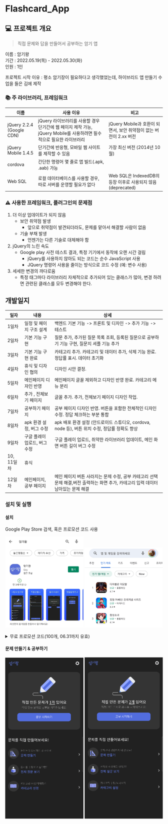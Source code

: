 # Flashcard_App



## :computer: 프로젝트 개요

> 직접 문제와 답을 만들어서 공부하는 암기 앱

이름 : 암기왕  
기간 : 2022.05.19(목) - 2022.05.30(화)  
인원 : 1인

프로젝트 시작 이유 : 평소 암기장이 필요하다고 생각했었는데, 하이브리드 앱 만들기 수업을 들은 김에 제작  



### :books: 주 라이브러리, 프레임워크

|이름|사용 이유|비고|
|--|--|--|
|jQuery 2.2.4 (Google CDN)|jQuery 라이브러리를 사용할 경우 단기간에 웹 페이지 제작 가능, jQuery Mobile를 사용하려면 필수적으로 필요한 라이브러리| jQuery Mobile과 호환이 되면서, 보안 취약점이 없는 버전이 2.xx 버전 |
|jQuery Mobile 1.4.5| 단기간에 반응형, 모바일 웹 사이트를 제작할 수 있음 |가장 최신 버전 (2014년 10월)|
|cordova| 간단한 명령어 몇 줄로 앱 빌드(.apk, .aab) 가능 ||
|Web SQL| 로컬 데이터베이스를 사용할 경우, 따로 서버를 운영할 필요가 없다 |Web SQL은 IndexedDB의 등장 이후로 사용되지 않음 (deprecated)|



### :warning: 사용한 프레임워크, 플러그인의 문제점

1. 더 이상 업데이트가 되지 않음
   - 보안 취약점 발생
     - 앞으로 취약점이 발견되더라도, 문제를 맡아서 해결할 사람이 없음
   - 기술 부채 발생
     - 언젠가는 다른 기술로 대체해야 함
2. jQuery의 느린 속도
   - Google play 사전 테스트 결과, 특정 기기에서 동작에 오랜 시간 걸림
     - jQuery를 사용하지 않아도 되는 코드는 순수 JavaScript 사용
     - JQuery 명령어 사용을 줄이는 방식으로 코드 수정 (예: 변수 사용)
3. 세세한 변경의 까다로움
   - 특정 태그마다 라이브러리 자체적으로 추가되어 있는 클래스가 많아, 변경 하려면 관련된 클래스를 모두 변경해야 한다.



## 개발일지

| 일자       | 내용                          | 상세                                                         |
| ---------- | ----------------------------- | ------------------------------------------------------------ |
| 1일차      | 일정 및 페이지 구조 설계      | 백엔드 기본 기능 -> 프론트 및 디자인 -> 추가 기능 -> 테스트  |
| 2일차      | 기본 기능 구현                | 질문 추가, 추가된 질문 목록 조회, 등록된 질문으로 공부하기 기능 구현, 질문지 셔플 기능 추가 |
| 3일차      | 기본 기능 구현 완료           | 카테고리 추가. 카테고리 및 데이터 추가, 삭제 기능 완료. 정답률 표시. 데이터 초기화 |
| 4일차      | 휴식 및 디자인 협의           | 디자인 시안 결정.                                            |
| 5일차      | 메인페이지 디자인 반영        | 메인페이지 글꼴 제외하고 디자인 반영 완료. 카테고리 메뉴 분리 |
| 6일차      | 추가 , 전체보기 페이지        | 글꼴 추가. 추가, 전체보기 페이지 디자인 작업.                |
| 7일차      | 공부하기 페이지               | 공부 페이지 디자인 반영. 버튼을 포함한 전체적인 디자인 수정. 정답 체크하는 부분 통합 |
| 8일차      | apk 환경 설정, 버그 수정      | apk 배포 환경 설정 (안드로이드 스튜디오, cordova, node 등), 버튼 위치 수정, 정답률 정확도 향상 |
| 9일차      | 구글 플레이 업로드, 버그 수정 | 구글 플레이 업로드, 취약한 라이브러리 업데이트, 메인 화면 버튼 길이 버그 수정 |
| 10, 11일차 | 휴식                          |                                                              |
| 12일차     | 메인페이지, 공부 페이지       | 메인 페이지 버튼 사라지는 문제 수정, 공부 카테고리 선택 문제 해결,버전 출력하는 화면 추가, 카테고리 입력 데이터 남아있는 문제 해결 |



### 설치 및 실행



#### 설치

Google Play Store 검색, 혹은 프로모션 코드 사용

<p>
    <img src="./docs/img/search_app.jpg" width="250px">
    <img src="./docs/img/use_promotion_code.gif" width="250px">
</p>


<details>
    <summary>무료 프로모션 코드(100개, 06.31까지 유효)</summary>
    502CQSTZXTQ9Y28UMF3NAP9<br>  
FXNDPZXQHR1MZS7UDCZWT2V<br>  
G8TC5DNUR1Y934V33WK97U0<br>  
HF94S00K72TPJFLFLW183UA<br>  
55T991NYSPQRF3YB3EHFC18<br>  
K1Y7U0DHTBBQ2C8J9418PND<br>  
LGAVXAL6T23FZN2WPK5PPGZ<br>  
1HMVDUFNXBV7NNVQEPR488J<br>  
2D5JR0CJF2FRRK1BW6LM8LY<br>  
16NEQP6CFL9ZAXQNVDVFD4S<br>  
KN4BRKADNV5NA9GVQ5BDNEZ<br>  
BWWEK5TC1EV0Q5Q69SYJL8R<br>  
P5543DWF2L3MTUPYD5B6J5D<br>  
9UY026UV2GM3079JGG87S7M<br>  
4CMK8Y5T1HRMGN6Z752NW31<br>  
F79QAE2HPT1VJ80ZSL00CYA<br>  
C58A1MC19ZMFSQW6VKBTEN9<br>  
PEYLV6FPT7BKEQFRLPT761W<br>  
TWD98DTG8KDS1YJYYM057VF<br>  
2WA0MWRMPT76FHEZYK3GMEQ<br>  
1ZG7PN1LP4CKJGNRQLE7WEF<br>  
RELEGAAMRYPEZY528JMMC53<br>  
9ACSB9MUU7GBFE7BEGL4LF9<br>  
JX0D7NBZQYHFB1T20XWMELY<br>  
EMFC610PRPG1U0PC1N2YCBW<br>  
FQ1ZNFQMAB0EW6V9T7UJXPX<br>  
RSWW6L98RKWMRTZ79G5XS0P<br>  
NZNFEFC2GYGEN1BT44M7XHQ<br>  
X3WXVHR8XVMRBVRGQ0YVX0X<br>  
ZQ0A3MKVX7DU41N20TARX1L<br>  
YBEFND0R2RYS9LSFJEDUBJQ<br>  
KKWQ27T465GH6LJQ1HU8PWJ<br>  
1K9E7JF0NBWNVBX8AKE3U6Q<br>  
8RQ10993U6ZXE7U858J7D6A<br>  
7DNEVY1MFDKC37PKPP233XV<br>  
43YE8X25NPHHJT1C2QHRMP4<br>    
EY4GRRYBL5TZWMJM4XS9GKU<br>  
DAJRYFJZPLN02867P7ER3XE<br>  
ZN58AGG6FB0414DEFHCR2TH<br>  
1QAM1TKEBGGWE01S3TR61GM<br>  
DX1DRLEWTU7Y8YHRC79NATP<br>  
UQH3RWMH7ME6WPJDTA8AYZJ<br>  	
0UQWFK8R02BR1TNENSLCV0R<br>  
35QLH4DA0BU3926L7NECCWE<br>  
9JJ306ZN8AC981GK7XDXXGW<br>  
PYUGCASEK8UW5UVM1S49TN5<br>  
CQX7FZ4L276CW27G2AMQTCW<br>  
X2TADQK0DSS9FEWSBU05MSK<br>  
GTX6D8SEZFT7Z5VH3N02SNR<br>  
TB82KS7V2BMEFPEYYTMJPKS<br>  
5DGS4B0WWDY8BB8S7UYERT3<br>  
M8U3F3DKG9KXPZ3UE8Z3GG9<br>  
7N3ZYYZ2VHFK9XFJDTMTU38<br>  
3E3FKAZY6TY8NNRGE83GZQ6<br>  
XKPEBLUGTS6H8MPK62249TY<br>  
4WE4U3MQU69T6530FMAFBJS<br>  
QJE00G9JHCYX89EBNUNVWC2<br>  
NERLVEF9TD7M02M6A82HRSV<br>  
Q7BTNELN4740VCMU7YPUMP2<br>  
P5RFKVFRRZ1C72L5G7KCFLE<br>  
QZGEBEAAK2MDHXDG94E6LPD<br>  
N984YMJ4CC6RDK605WZ2Y6G<br>  
QKN778D30Z4CL4GVAM1WMHN<br>  
5TZ5N7H2EEV3PZ5SYKEZ973<br>  
ZBVU4H3WHX6G62K2CESVFKX<br>  
VDLCAF32SWMKDGTFXA9ALCJ<br>  
NWCPCEQS3DYZ41AUF365H4M<br>  
ZXEG3KGWWMN9L7G2WMEEZ59<br>  
0AHD3HKHQEKZHFMFXYZBF9X<br>  
1B47VXFH2WTXVAV8Z2DVR6H<br>  
F756XFX0J93BM42SSRRRA8A<br>  
D7H0186TPPTN9BCQNT34VS8<br>  
6YFD0TNHN77QR6CEHFQ6L9T<br>  
UVVFZ6C7ET58MR6NZLELK6J<br>  
A3UVHQSFZ3Y1JYD14Y9AHNQ<br>  
VHK0WJ04BMUXNDPUUBBFSBX<br>  
8KCRTSJUZ2PV6Z9S0TZVP3G<br>  
Q9VGN0JC5ZVG058L89S9FQU<br>  
DV6R44UW143XVETQ7Q6KZBN<br>  
9U75FEVT8U8RYM30FKVR7M2<br>  
DM1AABBN8GWD40FYQW5V8XV<br>  
A7PNBWJK0HN4QKNY5LK69U5<br>  
DFNWX9JQ2RRV274WLNYV3X2<br>  
HPA10ZU809LFUT0CAX5KHZ6<br>  
4X6HBMKPS4HTUFT0GH8A45N<br>  
WWWXFET48HN6CP5Q39B01GK<br>  
S0V25XAW7KGK9UA26SJKK93<br>  
FG8XKJEXS8XPEBTGJEVL9P6<br>  
W5LUN7PQ1RQQEBW6SUTHPR8<br>  
R9LEY4F7BN4XWAKT0S4TVQK<br>  
9FUEBVH0000Y7267G66SC93<br>  
4867KBMEPH1KFF8A7NN4WQV<br>  
XBX2STYLCT6WUF4URRRJ9QC<br>  
NEF8CCEE1CHPAW17ZSQ57PW<br>  
6SJVKX1UT21NHT54L4MRJ5P<br>  
CXH1CMM0B6EFK7PKSHLW1R7<br>  
R8G3RX2EPRQ4KL644QV7C2L<br>  
1QV7LFJ79W7LZZCZ3B7RUC6<br>  
U5H4RMSJ0H19DR63HHM6R6Y<br>  
G4R81Q61YDNENFPVANNB3N8<br>  
LXSDCQPKR42BEG46A25KZVH<br>  
</details>


#### 문제 만들기 & 공부하기

<p>
	<img src="./docs/img/create_question.gif" width="250px">
    <img src="./docs/img/start_study.gif" width="250px">
</p>

  





















